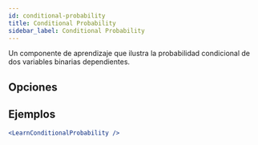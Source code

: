 ```yaml
---
id: conditional-probability
title: Conditional Probability
sidebar_label: Conditional Probability
---
```


Un componente de aprendizaje que ilustra la probabilidad condicional de dos variables binarias dependientes.

## Opciones



## Ejemplos

```jsx live
<LearnConditionalProbability />
```

